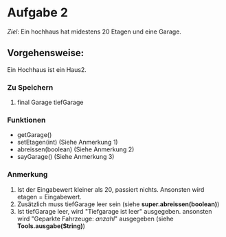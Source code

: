 # Aufgabe 2
*Ziel*: Ein hochhaus hat midestens 20 Etagen und eine Garage.
## Vorgehensweise:
Ein Hochhaus ist ein Haus2.
### Zu Speichern
1. final Garage tiefGarage
### Funktionen
* getGarage()
* setEtagen(int) (Siehe Anmerkung 1)
* abreissen(boolean) (Siehe Anmerkung 2)
* sayGarage() (Siehe Anmerkung 3)
### Anmerkung
1. Ist der Eingabewert kleiner als 20, passiert nichts. Ansonsten wird etagen = Eingabewert.
2. Zusätzlich muss tiefGarage leer sein (siehe **super.abreissen(boolean)**)
3. Ist tiefGarage leer, wird "Tiefgarage ist leer" ausgegeben. ansonsten wird "Geparkte Fahrzeuge: *anzahl*" ausgegeben (siehe **Tools.ausgabe(String)**) 